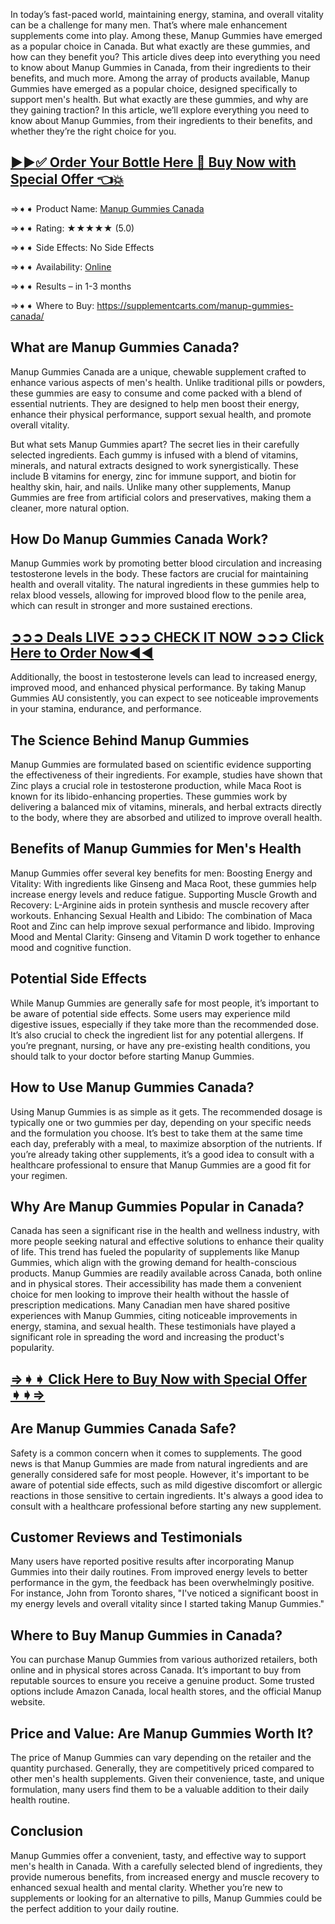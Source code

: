 In today’s fast-paced world, maintaining energy, stamina, and overall vitality can be a challenge for many men. That’s where male enhancement supplements come into play. Among these, Manup Gummies have emerged as a popular choice in Canada. But what exactly are these gummies, and how can they benefit you? This article dives deep into everything you need to know about Manup Gummies in Canada, from their ingredients to their benefits, and much more. Among the array of products available, Manup Gummies have emerged as a popular choice, designed specifically to support men's health. But what exactly are these gummies, and why are they gaining traction? In this article, we’ll explore everything you need to know about Manup Gummies, from their ingredients to their benefits, and whether they’re the right choice for you.

## [▶▶✅ Order Your Bottle Here 🛒 Buy Now with Special Offer 👈💥](https://supplementcarts.com/manup-gummies-canada/)

⇒➧➧ Product Name: [Manup Gummies Canada](https://supplementcarts.com/manup-gummies-canada/)

⇒➧➧ Rating: ★★★★★ (5.0)

⇒➧➧ Side Effects: No Side Effects

⇒➧➧ Availability: [Online](https://supplementcarts.com/manup-gummies-canada/)

⇒➧➧ Results – in 1-3 months

⇒➧➧ Where to Buy: https://supplementcarts.com/manup-gummies-canada/

## What are Manup Gummies Canada?
Manup Gummies Canada are a unique, chewable supplement crafted to enhance various aspects of men's health. Unlike traditional pills or powders, these gummies are easy to consume and come packed with a blend of essential nutrients. They are designed to help men boost their energy, enhance their physical performance, support sexual health, and promote overall vitality.

But what sets Manup Gummies apart? The secret lies in their carefully selected ingredients. Each gummy is infused with a blend of vitamins, minerals, and natural extracts designed to work synergistically. These include B vitamins for energy, zinc for immune support, and biotin for healthy skin, hair, and nails. Unlike many other supplements, Manup Gummies are free from artificial colors and preservatives, making them a cleaner, more natural option.

## How Do Manup Gummies Canada Work?
Manup Gummies work by promoting better blood circulation and increasing testosterone levels in the body. These factors are crucial for maintaining health and overall vitality. The natural ingredients in these gummies help to relax blood vessels, allowing for improved blood flow to the penile area, which can result in stronger and more sustained erections.

## [➲➲➲ Deals LIVE ➲➲➲ CHECK IT NOW ➲➲➲ Click Here to Order Now◀◀](https://supplementcarts.com/manup-gummies-canada/)

Additionally, the boost in testosterone levels can lead to increased energy, improved mood, and enhanced physical performance. By taking Manup Gummies AU consistently, you can expect to see noticeable improvements in your stamina, endurance, and performance.

## The Science Behind Manup Gummies
Manup Gummies are formulated based on scientific evidence supporting the effectiveness of their ingredients. For example, studies have shown that Zinc plays a crucial role in testosterone production, while Maca Root is known for its libido-enhancing properties. These gummies work by delivering a balanced mix of vitamins, minerals, and herbal extracts directly to the body, where they are absorbed and utilized to improve overall health.

## Benefits of Manup Gummies for Men's Health
Manup Gummies offer several key benefits for men:
Boosting Energy and Vitality: With ingredients like Ginseng and Maca Root, these gummies help increase energy levels and reduce fatigue.
Supporting Muscle Growth and Recovery: L-Arginine aids in protein synthesis and muscle recovery after workouts.
Enhancing Sexual Health and Libido: The combination of Maca Root and Zinc can help improve sexual performance and libido.
Improving Mood and Mental Clarity: Ginseng and Vitamin D work together to enhance mood and cognitive function.



## Potential Side Effects
While Manup Gummies are generally safe for most people, it’s important to be aware of potential side effects. Some users may experience mild digestive issues, especially if they take more than the recommended dose. It’s also crucial to check the ingredient list for any potential allergens. If you’re pregnant, nursing, or have any pre-existing health conditions, you should talk to your doctor before starting Manup Gummies.

## How to Use Manup Gummies Canada?
Using Manup Gummies is as simple as it gets. The recommended dosage is typically one or two gummies per day, depending on your specific needs and the formulation you choose. It’s best to take them at the same time each day, preferably with a meal, to maximize absorption of the nutrients. If you’re already taking other supplements, it’s a good idea to consult with a healthcare professional to ensure that Manup Gummies are a good fit for your regimen.

## Why Are Manup Gummies Popular in Canada?
Canada has seen a significant rise in the health and wellness industry, with more people seeking natural and effective solutions to enhance their quality of life. This trend has fueled the popularity of supplements like Manup Gummies, which align with the growing demand for health-conscious products. Manup Gummies are readily available across Canada, both online and in physical stores. Their accessibility has made them a convenient choice for men looking to improve their health without the hassle of prescription medications. Many Canadian men have shared positive experiences with Manup Gummies, citing noticeable improvements in energy, stamina, and sexual health. These testimonials have played a significant role in spreading the word and increasing the product's popularity.

## [⇒➧➧ Click Here to Buy Now with Special Offer ➧➧⇒](https://supplementcarts.com/manup-gummies-canada/)

## Are Manup Gummies Canada Safe?
Safety is a common concern when it comes to supplements. The good news is that Manup Gummies are made from natural ingredients and are generally considered safe for most people. However, it's important to be aware of potential side effects, such as mild digestive discomfort or allergic reactions in those sensitive to certain ingredients. It's always a good idea to consult with a healthcare professional before starting any new supplement.

## Customer Reviews and Testimonials
Many users have reported positive results after incorporating Manup Gummies into their daily routines. From improved energy levels to better performance in the gym, the feedback has been overwhelmingly positive. For instance, John from Toronto shares, "I've noticed a significant boost in my energy levels and overall vitality since I started taking Manup Gummies."

## Where to Buy Manup Gummies in Canada?
You can purchase Manup Gummies from various authorized retailers, both online and in physical stores across Canada. It’s important to buy from reputable sources to ensure you receive a genuine product. Some trusted options include Amazon Canada, local health stores, and the official Manup website.

## Price and Value: Are Manup Gummies Worth It?
The price of Manup Gummies can vary depending on the retailer and the quantity purchased. Generally, they are competitively priced compared to other men's health supplements. Given their convenience, taste, and unique formulation, many users find them to be a valuable addition to their daily health routine.

## Conclusion
Manup Gummies offer a convenient, tasty, and effective way to support men's health in Canada. With a carefully selected blend of ingredients, they provide numerous benefits, from increased energy and muscle recovery to enhanced sexual health and mental clarity. Whether you’re new to supplements or looking for an alternative to pills, Manup Gummies could be the perfect addition to your daily routine.




